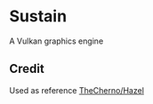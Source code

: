# Sustain

A Vulkan graphics engine

## Credit
Used as reference [TheCherno/Hazel](https://github.com/TheCherno/Hazel)
